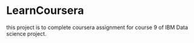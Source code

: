 # LearnCoursera
this project is to complete coursera assignment for course 9 of IBM Data science project.
